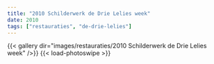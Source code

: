 ```yaml
---
title: "2010 Schilderwerk de Drie Lelies week"
date: 2010
tags: ["restauraties", "de-drie-lelies"]
---
```


{{< gallery dir="images/restauraties/2010 Schilderwerk de Drie Lelies week" />}}
{{< load-photoswipe >}}